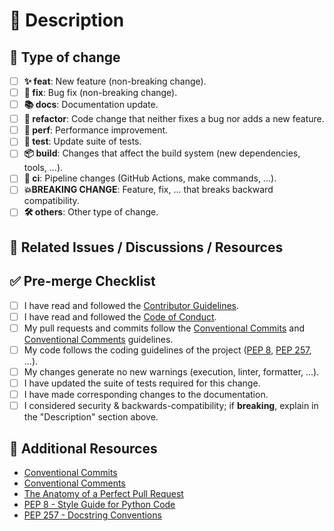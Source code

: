 # 📑 Description  
<!--
> 📝 Please include a summary of your change.
> - Please also include relevant motivation and context.
> - Include proof of concept if applicable.
> - List any dependencies that are required for this change.
-->

## 🔖 Type of change  
- [ ] **✨ feat**: New feature (non-breaking change).
- [ ] **🐛 fix**: Bug fix (non-breaking change).
- [ ] **📚 docs**: Documentation update.
- [ ] **🔨 refactor**: Code change that neither fixes a bug nor adds a new feature.
- [ ] **🚀 perf**: Performance improvement.
- [ ] **🧪 test**: Update suite of tests.
- [ ] **📦 build**: Changes that affect the build system (new dependencies, tools, ...).
- [ ] **🤖 ci**: Pipeline changes (GitHub Actions, make commands, ...).
- [ ] **💥BREAKING CHANGE**: Feature, fix, ... that breaks backward compatibility.
- [ ] **🛠️ others**: Other type of change.

## 🔗 Related Issues / Discussions / Resources
<!--
> 📝 Please include a list of related issues, discussions, or resources.
> - Closes: [#\<issue-number>](https://github.com/adriamontoto/object-mother-pattern/issues/<issue-number>), ...
> - Related to: [#\<issue-number>](https://github.com/adriamontoto/object-mother-pattern/issues/<issue-number>), ...
-->

## ✅ Pre-merge Checklist
- [ ] I have read and followed the [Contributor Guidelines](https://github.com/adriamontoto/object-mother-pattern/blob/master/CONTRIBUTING.md).
- [ ] I have read and followed the [Code of Conduct](https://github.com/adriamontoto/object-mother-pattern/blob/master/CODE_OF_CONDUCT.md).
- [ ] My pull requests and commits follow the [Conventional Commits](https://www.conventionalcommits.org) and [Conventional Comments](https://conventionalcomments.org) guidelines.
- [ ] My code follows the coding guidelines of the project ([PEP 8](https://peps.python.org/pep-0008), [PEP 257](https://peps.python.org/pep-0257), ...).
- [ ] My changes generate no new warnings (execution, linter, formatter, ...).
- [ ] I have updated the suite of tests required for this change.
- [ ] I have made corresponding changes to the documentation.
- [ ] I considered security & backwards-compatibility; if **breaking**, explain in the "Description" section above.

## 📃 Additional Resources
- [Conventional Commits](https://www.conventionalcommits.org)
- [Conventional Comments](https://conventionalcomments.org)
- [The Anatomy of a Perfect Pull Request](https://hugooodias.medium.com/the-anatomy-of-a-perfect-pull-request-567382bb6067)
- [PEP 8 - Style Guide for Python Code](https://peps.python.org/pep-0008)
- [PEP 257 - Docstring Conventions](https://peps.python.org/pep-0257)

